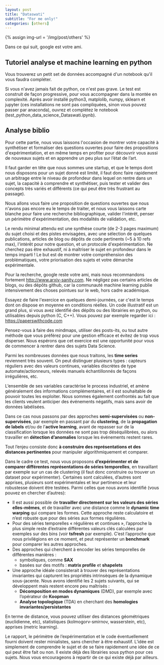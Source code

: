 ```yaml
---
layout: post
title: "Dataswati"
subtitle: "For me only!"
categories: [others]
---
```


{% assign img-url = '/img/post/others' %}

Dans ce qui suit, google est votre ami. 

## Tutoriel analyse et machine learning en python

Vous trouverez un petit set de données accompagné d'un notebook qu'il vous faudra compléter. 

Si vous n'avez jamais fait de python, ce n'est pas grave. Le test est construit de façon progressive, pour vous accompagner dans la montée en complexité. Après avoir installé python3, matplolib, numpy, sklearn et jupyter (ces installations ne sont pas compliquées, sinon vous pouvez passer par
anaconda), ouvrez et complétez le notebook (test_python_data_science_Dataswati.ipynb). 

## Analyse biblio

Pour cette partie, nous vous laissons l'occasion de montrer votre capacité à synthétiser et formaliser
des questions ouvertes pour faire des propositions d'expérimentation, et en même temps en profiter
pour découvrir vous aussi de nouveaux sujets et en apprendre un peu plus sur l’état de l’art.

Il faut garder en tête que nous sommes une startup, et que le temps dont nous disposons pour un
sujet donné est limité, il faut donc faire rapidement un arbitrage entre le niveau de profondeur dans
lequel on rentre dans un sujet, la capacité à comprendre et synthétiser, puis tester et valider des
concepts très variés et différents (ce qui peut être très frustrant au passage). 

Nous allons vous faire une proposition de questions ouvertes que nous n'avons pas encore eu le
temps de traiter, et nous vous laissons carte blanche pour faire une recherche bibliographique, valider l'intérêt, penser un périmètre d'expérimentation, des modalités de validation, etc. 

Le rendu minimal attendu est une synthèse courte (de 2-3 pages maximum) du sujet choisi et des
pistes envisagées, avec une sélection de quelques publications, articles de blog ou dépôts de code
pertinents (~5 à 10 refs max), l'intérêt pour notre question, et un protocole d'expérimentation. Ne
cherchez pas être exhaustif, ni à maîtriser le sujet en profondeur dans le temps imparti ! Le but est
de montrer votre compréhension des problématiques, votre priorisation des sujets et votre
démarche expérimentale. 

Pour la recherche, google reste votre ami, mais nous recommandons fortement
http://www.arxiv-sanity.com. Ne négligez pas certains articles de blogs, ou des dépôts github, car la
communauté machine learning publie intensivement des choses pointues sur le web, hors cadre
académique. 

Essayez de faire l'exercice en quelques demi-journées, car c'est le temps dont on dispose en
moyenne en conditions réelles. Un code illustratif est un grand plus, si vous avez identifié des dépôts
ou des librairies en python, ou utilisables depuis python (C, C++). Vous pouvez par exemple regarder
ici : https://paperswithcode.com

Pensez-vous à faire des mindmaps, utiliser des posts-its, ou tout autre méthode que vous préférez
pour une gestion efficace et évitez de trop vous disperser. Nous espérons que cet exercice est une
opportunité pour vous de commencer à rentrer dans des sujets Data Science.

Parmi les nombreuses données que nous traitons, les **time series** reviennent très souvent. On peut distinguer plusieurs types : capteurs réguliers avec des valeurs continues, variables discrètes de type
automate/actionneurs, relevés manuels échantillonnés de façons irrégulières, etc. 

L’ensemble de ses variables caractérise le process industriel, et amène généralement des informations complémentaires, et il est souhaitable de pouvoir toutes les exploiter. Nous sommes
également confrontés au fait que les clients veulent anticiper des événements négatifs, mais sans avoir de données labélisées. 

Dans ce cas nous passons par des approches **semi-supervisées** ou **non-supervisées**, par exemple en passant par du **clustering**, de la **propagation de labels** et/ou de l'**active learning**, avant de repasser sur de la classification lorsque les données ne sont pas trop déséquilibrées, ou alors travailler en **détection d’anomalies** lorsque les événements restent rares. 

Tout l’enjeu consiste donc **à construire des représentations et des distances pertinentes** pour manipuler algorithmiquement et comparer.

Dans le cadre ce test, nous vous proposons **d’expérimenter et de comparer différentes représentations de séries temporelles**, en travaillant par exemple sur un cas de clustering (il faut donc construire ou trouver un dataset pour expérimenter). Certaines sont calculées, d’autres sont apprises, plusieurs sont expérimentales et leur pertinence et leur robustesse doivent être testées. Parmi celles que nous avons identifié (vous pouvez en chercher d’autres): 

- Il est aussi possible de **travailler directement sur les valeurs des séries elles-mêmes**, et de travailler avec une distance comme le **dynamic time warping** qui compare les formes. Cette approche reste
calculatoire et n’est robuste que pour des séries aux formes régulières. 
- Pour des séries temporelles « régulières et continues », l’approche la plus simple reste d’extraire différentes valeurs clés calculées par exemples sur des bins (voir **tsfresh** par exemple). C’est l’approche que nous privilégions en ce moment, et peut représenter un **benchmark** pour comparer les autres approches. 
- Des approches qui cherchent à encoder les séries temporelles de différentes manières : 
  - symboliques, comme **SAX** 
  - basées sur des motifs : **matrix profile** et **shapelets**
- Une approche idéale consisterait à trouver des représentations invariantes qui capturent les propriétés intrinsèques de la dynamique sous-jacente. Nous avons identifié les 2 sujets suivants, qui
se développent mais restent encore peu maîtrisés : 
  - **Décomposition en modes dynamiques** (DMD), par exemple avec l’opérateur de **Koopman**
  - **Analyse topologique** (TDA) en cherchant des **homologies invariantes/persistantes** 

En terme de distance, vous pouvez utiliser des distances géométriques (euclidienne, etc), statistiques (kolmogorv-smirnov, wasserstein, etc), apprises (metric learning). 

Le rapport, le périmètre de l’expérimentation et le code éventuellement fourni doivent rester minialistes, sans chercher à être exhaustif. L’idée est simplement de comprendre le sujet et de se faire rapidement une idée de ce qui peut être fait ou non. Il existe déjà des librairies sous python pour ces sujets. Nous vous encourageons à repartir de ce qui existe déjà par ailleurs.